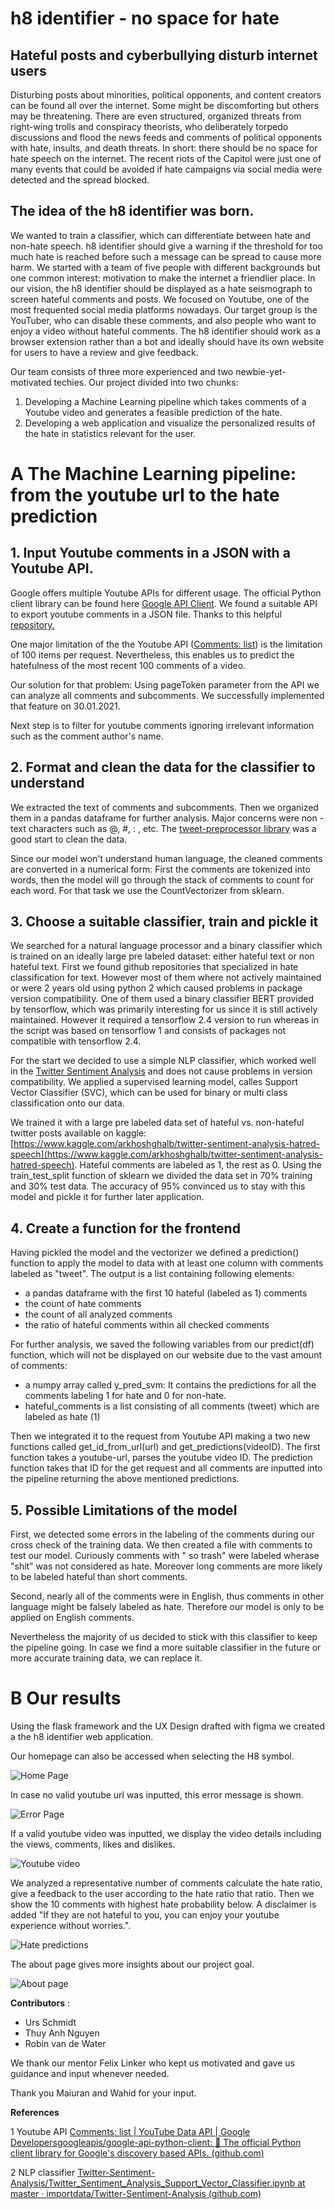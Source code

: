 # h8 identifier - no space for hate

## Hateful posts and cyberbullying disturb internet users

Disturbing posts about minorities, political opponents, and content creators can be found all over the internet. Some might be discomforting but others may be threatening. There are even structured, organized threats from right-wing trolls and conspiracy theorists, who deliberately torpedo discussions and flood the news feeds and comments of political opponents with hate, insults, and death threats. In short: there should be no space for hate speech on the internet. The recent riots of the Capitol were just one of many events that could be avoided if hate campaigns via social media were detected and the spread blocked.

## The idea of the h8 identifier was born.

We wanted to train a classifier, which can differentiate between hate and non-hate speech. h8 identifier should give a warning if the threshold for too much hate is reached before such a message can be spread to cause more harm.
We started with a team of five people with different backgrounds but one common interest: motivation to make the internet a friendlier place. In our vision, the h8 identifier should be displayed as a hate seismograph to screen hateful comments and posts. We focused on Youtube, one of the most frequented social media platforms nowadays. Our target group is the YouTuber, who can disable these comments, and also people who want to enjoy a video without hateful comments. The h8 identifier should work as a browser extension rather than a bot and ideally should have its own website for users to have a review and give feedback.

Our team consists of three more experienced and two newbie-yet-motivated techies. Our project divided into two chunks:

1. Developing a Machine Learning pipeline which takes comments of a Youtube video and generates a feasible prediction of the hate.
2. Developing a web application and visualize the personalized results of the hate in statistics relevant for the user.

# A The Machine Learning pipeline: from the youtube url to the hate prediction

## 1. Input Youtube comments in a JSON with a Youtube API.

Google offers multiple Youtube APIs for different usage. The official Python client library can be found here [Google API Client](https://googleapis.github.io/google-api-python-client/docs/epy/index.html). We found a suitable API to export youtube comments in a JSON file. Thanks to this helpful [repository.](https://github.com/googleapis/google-api-python-client)

One major limitation of the the Youtube API ([Comments: list](https://developers.google.com/youtube/v3/docs/comments/list)) is the limitation of 100 items per request. Nevertheless, this enables us to predict the hatefulness of the most recent 100 comments of a video.

Our solution for that problem: Using pageToken parameter from the API we can analyze all comments and subcomments. We successfully implemented that feature on 30.01.2021.

Next step is to filter for youtube comments ignoring irrelevant information such as the comment author&#39;s name.

## 2. Format and clean the data for the classifier to understand

We extracted the text of comments and subcomments. Then we organized them in a pandas dataframe for further analysis. Major concerns were non -text characters such as @, #, : , etc. The [tweet-preprocessor library](https://pypi.org/project/tweet-preprocessor/) was a good start to clean the data.

Since our model won&#39;t understand human language, the cleaned comments are converted in a numerical form: First the comments are tokenized into words, then the model will go through the stack of comments to count for each word. For that task we use the CountVectorizer from sklearn.

## 3. Choose a suitable classifier, train and pickle it

We searched for a natural language processor and a binary classifier which is trained on an ideally large pre labeled dataset: either hateful text or non hateful text. First we found github repositories that specialized in hate classification for text. However most of them where not actively maintained or were 2 years old using python 2 which caused problems in package version compatibility. One of them used a binary classifier BERT provided by tensorflow, which was primarily interesting for us since it is still actively maintained. However it required a tensorflow 2.4 version to run whereas in the script was based on tensorflow 1 and consists of packages not compatible with tensorflow 2.4.

For the start we decided to use a simple NLP classifier, which worked well in the [Twitter Sentiment Analysis](https://github.com/topics/twitter-sentiment-analysis) and does not cause problems in version compatibility.  We applied a supervised learning model, calles Support Vector Classifier (SVC), which can be used for binary or multi class classification onto our data.

We trained it with a large pre labeled data set of hateful vs. non-hateful twitter posts available on kaggle: [https://www.kaggle.com/arkhoshghalb/twitter-sentiment-analysis-hatred-speech](https://www.kaggle.com/arkhoshghalb/twitter-sentiment-analysis-hatred-speech). Hateful comments are labeled as 1, the rest as 0. Using the train\_test\_split function of sklearn we divided the data set in 70% training and 30% test data.  The accuracy of 95% convinced us to stay with this model and pickle it for further later application.

## 4. Create a function for the frontend

Having pickled the model and the vectorizer we defined a prediction() function to apply the model to data with at least one column with comments labeled as &quot;tweet&quot;. The output is a list containing following elements:

- a pandas dataframe with the first 10 hateful (labeled as 1) comments
- the count of hate comments
- the count of all analyzed comments
- the ratio of hateful comments within all checked comments

For further analysis, we saved the following variables from our predict(df) function, which will not be displayed on our website due to the vast amount of comments:

- a numpy array called y\_pred\_svm: It contains the predictions for all the comments labeling 1 for hate and 0 for non-hate.
- hateful\_comments is a list consisting of all comments (tweet) which are labeled as hate (1)

Then we integrated it to the request from Youtube API making a two new functions  called get\_id\_from\_url(url) and get\_predictions(videoID). The first function takes a youtube-url, parses the youtube video ID. The prediction function takes that ID for the get request and all comments are inputted into the pipeline returning the above mentioned predictions.

## 5. Possible Limitations of the model

First, we detected some errors in the labeling of the comments during our cross check of the training data. We then created a file with comments to test our model. Curiously comments with &quot; so trash&quot; were labeled wherase &quot;shit&quot; was not considered as hate. Moreover long comments are more likely to be labeled hateful than short comments.

Second, nearly all of the comments were in English, thus comments in other language might be falsely labeled as hate. Therefore our model is only to be applied on English comments.

Nevertheless the majority of us decided to stick with this classifier to keep the pipeline going. In case we find a more suitable classifier in the future or more accurate training data, we can replace it.

# B Our results

Using the flask framework and the UX Design drafted with figma we created a the h8 identifier web application.

Our homepage can also be accessed when selecting the H8 symbol.

![Home Page](./Screenshots/home.png)

In case no valid youtube url was inputted, this error message is shown.

![Error Page](./Screenshots/error.png)

If a valid youtube video was inputted, we display the video details including the views, comments, likes and dislikes.

![Youtube video](./Screenshots/Video.png)

We analyzed a representative number of comments calculate the hate ratio, give a feedback to the user according to the hate ratio that ratio. Then we show the 10 comments with highest hate probability below. A disclaimer is added &quot;If they are not hateful to you, you can enjoy your youtube experience without worries.&quot;.

![Hate predictions](./Screenshots/hate_comments.png)

The about page gives more insights about our project goal.

![About page](./Screenshots/about.png)

**Contributors** :

- Urs Schmidt
- Thuy Anh Nguyen
- Robin van de Water

We thank our mentor Felix Linker who kept us motivated and gave us guidance and input whenever needed.

Thank you Maiuran and Wahid for your input.

**References**

1 Youtube API [Comments: list  |  YouTube Data API  |  Google Developers](https://developers.google.com/youtube/v3/docs/comments/list)[googleapis/google-api-python-client:  🐍 The official Python client library for Google&#39;s discovery based APIs. (github.com)](https://github.com/googleapis/google-api-python-client)

2 NLP classifier [Twitter-Sentiment-Analysis/Twitter\_Sentiment\_Analysis\_Support\_Vector\_Classifier.ipynb at master · importdata/Twitter-Sentiment-Analysis (github.com)](https://github.com/importdata/Twitter-Sentiment-Analysis/blob/master/Twitter_Sentiment_Analysis_Support_Vector_Classifier.ipynb)